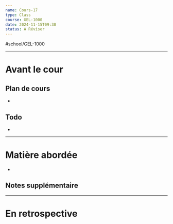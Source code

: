 ```yaml
---
name: Cours-17
type: Class
course: GEL-1000
date: 2024-11-15T09:30
status: À Réviser
---
```

#school/GEL-1000  
*** 
# Avant le cour
## Plan de cours
- 

## Todo
- 

---
# Matière abordée

- 

## Notes supplémentaire


---
# En retrospective